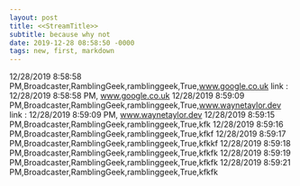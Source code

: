 ```yaml
---
layout: post
title: <<StreamTitle>>
subtitle: because why not
date: 2019-12-28 08:58:50 -0000
tags: new, first, markdown
---
```

12/28/2019 8:58:58 PM,Broadcaster,RamblingGeek,ramblinggeek,True,www.google.co.uk
link : 12/28/2019 8:58:58 PM, www.google.co.uk
12/28/2019 8:59:09 PM,Broadcaster,RamblingGeek,ramblinggeek,True,www.waynetaylor.dev
link : 12/28/2019 8:59:09 PM, www.waynetaylor.dev
12/28/2019 8:59:15 PM,Broadcaster,RamblingGeek,ramblinggeek,True,kfk
12/28/2019 8:59:16 PM,Broadcaster,RamblingGeek,ramblinggeek,True,kfkf
12/28/2019 8:59:17 PM,Broadcaster,RamblingGeek,ramblinggeek,True,kfkkf
12/28/2019 8:59:18 PM,Broadcaster,RamblingGeek,ramblinggeek,True,kfkfk
12/28/2019 8:59:19 PM,Broadcaster,RamblingGeek,ramblinggeek,True,kfkfk
12/28/2019 8:59:21 PM,Broadcaster,RamblingGeek,ramblinggeek,True,kfkfk
